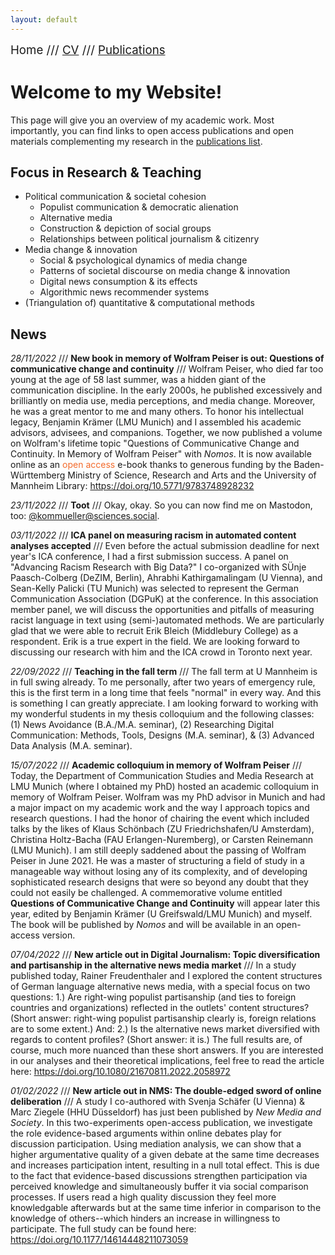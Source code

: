 ```yaml
---
layout: default
---
```


<span style="font-size:14pt">Home /// [CV](./cv.html) /// [Publications](./publications.html)</span>

# Welcome to my Website!

This page will give you an overview of my academic work. Most importantly, you can find links to open access publications and open materials complementing my research in the [publications list](./publications.html).

## Focus in Research & Teaching

* Political communication & societal cohesion
    + Populist communication & democratic alienation
    + Alternative media
    + Construction & depiction of social groups
    + Relationships between political journalism & citizenry
* Media change & innovation
    + Social & psychological dynamics of media change
    + Patterns of societal discourse on media change & innovation
    + Digital news consumption & its effects
    + Algorithmic news recommender systems
 * (Triangulation of) quantitative & computational methods

## News

*28/11/2022* /// **New book in memory of Wolfram Peiser is out: Questions of communicative change and continuity** /// Wolfram Peiser, who died far too young at the age of 58 last summer, was a hidden giant of the communication discipline. In the early 2000s, he published excessively and brilliantly on media use, media perceptions, and media change. Moreover, he was a great mentor to me and many others. To honor his intellectual legacy, Benjamin Krämer (LMU Munich) and I assembled his academic advisors, advisees, and companions. Together, we now published a volume on Wolfram's lifetime topic "Questions of Communicative Change and Continuity. In Memory of Wolfram Peiser" with *Nomos*. It is now available online as an <font color="#f36b2c">open access</font> e-book thanks to generous funding by the Baden-Württemberg Ministry of Science, Research and Arts and the University of Mannheim Library: <a href="https://doi.org/10.5771/9783748928232" target="_blank">https://doi.org/10.5771/9783748928232</a>

*23/11/2022* /// **Toot** /// Okay, okay. So you can now find me on Mastodon, too: <a href="https://sciences.social/@kommueller" target = "_blank">@kommueller@sciences.social</a>.

*03/11/2022* /// **ICA panel on measuring racism in automated content analyses accepted** /// Even before the actual submission deadline for next year's ICA conference, I had a first submission success. A panel on "Advancing Racism Research with Big Data?" I co-organized with SÜnje Paasch-Colberg (DeZIM, Berlin), Ahrabhi Kathirgamalingam (U Vienna), and Sean-Kelly Palicki (TU Munich) was selected to represent the German Communication Association (DGPuK) at the conference. In this association member panel, we will discuss the opportunities and pitfalls of measuring racist language in text using (semi-)automated methods. We are particularly glad that we were able to recruit Erik Bleich (Middlebury College) as a respondent. Erik is a true expert in the field. We are looking forward to discussing our research with him and the ICA crowd in Toronto next year.

*22/09/2022* /// **Teaching in the fall term** /// The fall term at U Mannheim is in full swing already. To me personally, after two years of emergency rule, this is the first term in a long time that feels "normal" in every way. And this is something I can greatly appreciate. I am looking forward to working with my wonderful students in my thesis colloquium and the following classes: (1) News Avoidance (B.A./M.A. seminar), (2) Researching Digital Communication: Methods, Tools, Designs (M.A. seminar), & (3) Advanced Data Analysis (M.A. seminar).

*15/07/2022* /// **Academic colloquium in memory of Wolfram Peiser** /// Today, the Department of Communication Studies and Media Research at LMU Munich (where I obtained my PhD) hosted an academic colloquium in memory of Wolfram Peiser. Wolfram was my PhD advisor in Munich and had a major impact on my academic work and the way I approach topics and research questions. I had the honor of chairing the event which included talks by the likes of Klaus Schönbach (ZU Friedrichshafen/U Amsterdam), Christina Holtz-Bacha (FAU Erlangen-Nuremberg), or Carsten Reinemann (LMU Munich). I am still deeply saddened about the passing of Wolfram Peiser in June 2021. He was a master of structuring a field of study in a manageable way without losing any of its complexity, and of developing sophisticated research designs that were so beyond any doubt that they could not easily be challenged.  A commemorative volume entitled **Questions of Communicative Change and Continuity** will appear later this year, edited by Benjamin Krämer (U Greifswald/LMU Munich) and myself. The book will be published by *Nomos* and will be available in an open-access version.

*07/04/2022* /// **New article out in Digital Journalism: Topic diversification and partisanship in the alternative news media market** /// In a study published today, Rainer Freudenthaler and I explored the content structures of German language alternative news media, with a special focus on two questions: 1.) Are right-wing populist partisanship (and ties to foreign countries and organizations) reflected in the outlets' content structures? (Short answer: right-wing populist partisanship clearly is, foreign relations are to some extent.) And: 2.) Is the alternative news market diversified with regards to content profiles? (Short answer: it is.) The full results are, of course, much more nuanced than these short answers. If you are interested in our analyses and their theoretical implications, feel free to read the article here: <a href="https://www.tandfonline.com/eprint/6GYZJWZZS5VRHDHWVZZT/full?target=10.1080/21670811.2022.2058972 " target="_blank">https://doi.org/10.1080/21670811.2022.2058972</a>

*01/02/2022* /// **New article out in NMS: The double-edged sword of online deliberation** /// A study I co-authored with Svenja Schäfer (U Vienna) & Marc Ziegele (HHU Düsseldorf) has just been published by *New Media and Society*. In this two-experiments open-access publication, we investigate the role evidence-based arguments within online debates play for discussion participation. Using mediation analysis, we can show that a higher argumentative quality of a given debate at the same time decreases and increases participation intent, resulting in a null total effect. This is due to the fact that evidence-based discussions strengthen participation via perceived knowledge and simultaneously buffer it via social comparison processes. If users read a high quality discussion they feel more knowledgable afterwards but at the same time inferior in comparison to the knowledge of others--which hinders an increase in willingness to participate. The full study can be found here: <a href="https://doi.org/10.1177/14614448211073059" target="_blank">https://doi.org/10.1177/14614448211073059</a>